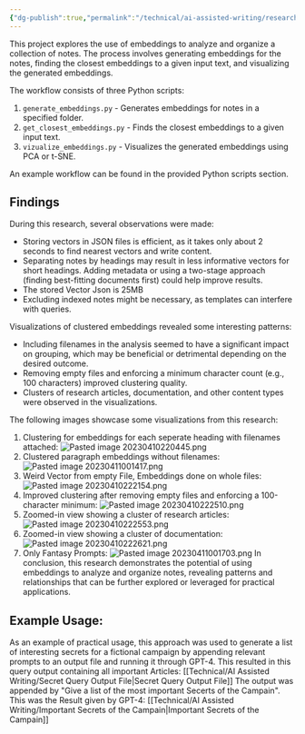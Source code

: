 ```yaml
---
{"dg-publish":true,"permalink":"/technical/ai-assisted-writing/research-on-embeddings-for-notes/","noteIcon":"Technical","created":"2023-04-10T20:06:31.233+02:00","updated":"2023-06-04T16:36:16.810+02:00"}
---
```


This project explores the use of embeddings to analyze and organize a collection of notes. The process involves generating embeddings for the notes, finding the closest embeddings to a given input text, and visualizing the generated embeddings.

The workflow consists of three Python scripts:

1. `generate_embeddings.py` - Generates embeddings for notes in a specified folder.
2. `get_closest_embeddings.py` - Finds the closest embeddings to a given input text.
3. `vizualize_embeddings.py` - Visualizes the generated embeddings using PCA or t-SNE.

An example workflow can be found in the provided Python scripts section.

## Findings
During this research, several observations were made:

- Storing vectors in JSON files is efficient, as it takes only about 2 seconds to find nearest vectors and write content.
- Separating notes by headings may result in less informative vectors for short headings. Adding metadata or using a two-stage approach (finding best-fitting documents first) could help improve results. 
- The stored Vector Json is 25MB
- Excluding indexed notes might be necessary, as templates can interfere with queries.

Visualizations of clustered embeddings revealed some interesting patterns:

- Including filenames in the analysis seemed to have a significant impact on grouping, which may be beneficial or detrimental depending on the desired outcome.
- Removing empty files and enforcing a minimum character count (e.g., 100 characters) improved clustering quality.
- Clusters of research articles, documentation, and other content types were observed in the visualizations.

The following images showcase some visualizations from this research:

1. Clustering for embeddings for each seperate heading with filenames attached:
![Pasted image 20230410220445.png](/img/user/resources/Pictures/Pasted%20image%2020230410220445.png)
2. Clustered paragraph embeddings without filenames:
![Pasted image 20230411001417.png](/img/user/resources/Pictures/Pasted%20image%2020230411001417.png)
3. Weird Vector from empty File, Embeddings done on whole files:
![Pasted image 20230410222154.png](/img/user/resources/Pictures/Pasted%20image%2020230410222154.png)
4. Improved clustering after removing empty files and enforcing a 100-character minimum:
![Pasted image 20230410222510.png](/img/user/resources/Pictures/Pasted%20image%2020230410222510.png)
5. Zoomed-in view showing a cluster of research articles:
![Pasted image 20230410222553.png](/img/user/resources/Pictures/Pasted%20image%2020230410222553.png)
6. Zoomed-in view showing a cluster of documentation:
![Pasted image 20230410222621.png](/img/user/resources/Pictures/Pasted%20image%2020230410222621.png)
7. Only Fantasy Prompts:
 ![Pasted image 20230411001703.png](/img/user/resources/Pictures/Pasted%20image%2020230411001703.png)
In conclusion, this research demonstrates the potential of using embeddings to analyze and organize notes, revealing patterns and relationships that can be further explored or leveraged for practical applications.

## Example Usage:
As an example of practical usage, this approach was used to generate a list of interesting secrets for a fictional campaign by appending relevant prompts to an output file and running it through GPT-4. This resulted in this query output containing all important Articles:
[[Technical/AI Assisted Writing/Secret Query Output File\|Secret Query Output File]]
The output was appended by "Give a list of the most important Secerts of the Campain". This was the Result given by GPT-4:
[[Technical/AI Assisted Writing/Important Secrets of the Campain\|Important Secrets of the Campain]]
